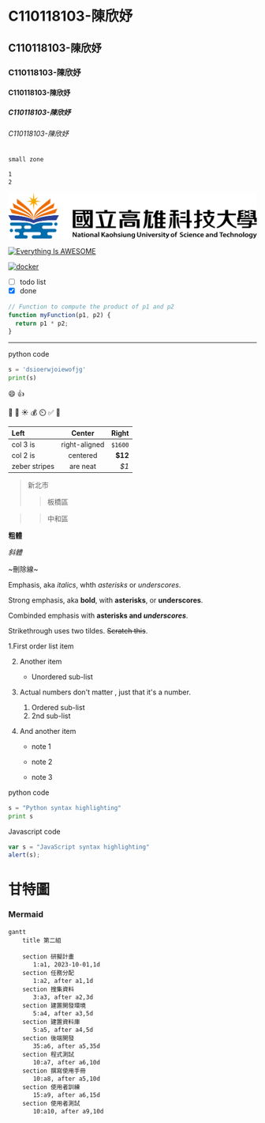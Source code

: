# C110118103-陳欣妤
## C110118103-陳欣妤
### C110118103-陳欣妤
#### C110118103-陳欣妤
##### C110118103-陳欣妤
###### C110118103-陳欣妤

` small zone `

``` big zone
1
2
```

![NKUST](nkust.png "NKUST")

[![Everything Is AWESOME](https://img.youtube.com/vi/StTqXEQ2l-Y/0.jpg)](https://www.youtube.com/watch?v=StTqXEQ2l-Y "Everything Is AWESOME")

[![docker](https://img.youtube.com/vi/sSm2dRarhPo/0.jpg)](https://www.youtube.com/watch?v=sSm2dRarhPo)

- [ ] todo list
- [x] done

```javascript
// Function to compute the product of p1 and p2
function myFunction(p1, p2) {
  return p1 * p2;
}
```

---
python code
```python
s = 'dsioerwjoiewofjg'
print(s)
```

:smile:
:thumbsup:

:musical_keyboard:
:hamburger:
:sunny:
:moneybag: :timer_clock: :white_check_mark:
:100:

| Left          | Center           | Right        |
| :------------ | :--------------: | ------------:|
| col 3 is      |  right-aligned   | `$1600`      |
| col 2 is      |  centered        | **$12**      |
| zeber stripes |  are neat        | *$1*         |

> 新北市
> > 板橋區

> > 中和區

**粗體**

*斜體*

~刪除線~

Emphasis, aka *italics*, whth *asterisks* or _underscores_.

Strong emphasis, aka **bold**, with **asterisks**, or __underscores__.

Combinded emphasis with **asterisks and _underscores_**.

Strikethrough uses two tildes. ~~Scratch this~~.

1.First order list item

2. Another item
   
   * Unordered sub-list

3. Actual numbers don't matter , just that it's a number.

   1. Ordered sub-list
   2. 2nd sub-list
       
4. And another item
   
     * note 1
   
     * note 2
   
     * note 3
  
  
python code
```python
s = "Python syntax highlighting"
print s
```

Javascript code
```javascript
var s = "JavaScript syntax highlighting"
alert(s);
```







#  甘特圖 
### Mermaid
```mermaid
gantt
    title 第二組

    section 研擬計畫
       1:a1, 2023-10-01,1d
    section 任務分配
       1:a2, after a1,1d
    section 搜集資料
       3:a3, after a2,3d
    section 建置開發環境
       5:a4, after a3,5d
    section 建置資料庫
       5:a5, after a4,5d
    section 後端開發
       35:a6, after a5,35d
    section 程式測試
       10:a7, after a6,10d
    section 撰寫使用手冊
       10:a8, after a5,10d
    section 使用者訓練
       15:a9, after a6,15d
    section 使用者測試
       10:a10, after a9,10d
```
